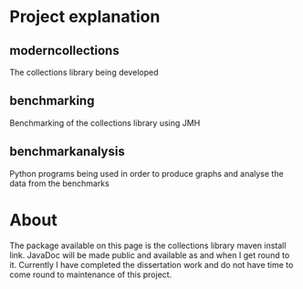 # Project explanation

## moderncollections
The collections library being developed

## benchmarking
Benchmarking of the collections library using JMH

## benchmarkanalysis
Python programs being used in order to produce graphs and analyse the data from the benchmarks

# About
The package available on this page is the collections library maven install link. JavaDoc will be made public and available as and when I get round to it. Currently I have completed the dissertation work and do not have time to come round to maintenance of this project.
